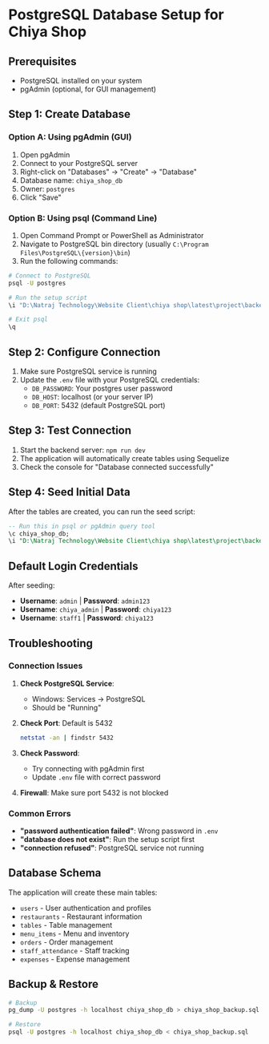 # PostgreSQL Database Setup for Chiya Shop

## Prerequisites
- PostgreSQL installed on your system
- pgAdmin (optional, for GUI management)

## Step 1: Create Database

### Option A: Using pgAdmin (GUI)
1. Open pgAdmin
2. Connect to your PostgreSQL server
3. Right-click on "Databases" → "Create" → "Database"
4. Database name: `chiya_shop_db`
5. Owner: `postgres`
6. Click "Save"

### Option B: Using psql (Command Line)
1. Open Command Prompt or PowerShell as Administrator
2. Navigate to PostgreSQL bin directory (usually `C:\Program Files\PostgreSQL\{version}\bin`)
3. Run the following commands:

```bash
# Connect to PostgreSQL
psql -U postgres

# Run the setup script
\i "D:\Natraj Technology\Website Client\chiya shop\latest\project\backend\scripts\setup_database.sql"

# Exit psql
\q
```

## Step 2: Configure Connection
1. Make sure PostgreSQL service is running
2. Update the `.env` file with your PostgreSQL credentials:
   - `DB_PASSWORD`: Your postgres user password
   - `DB_HOST`: localhost (or your server IP)
   - `DB_PORT`: 5432 (default PostgreSQL port)

## Step 3: Test Connection
1. Start the backend server: `npm run dev`
2. The application will automatically create tables using Sequelize
3. Check the console for "Database connected successfully"

## Step 4: Seed Initial Data
After the tables are created, you can run the seed script:

```sql
-- Run this in psql or pgAdmin query tool
\c chiya_shop_db;
\i "D:\Natraj Technology\Website Client\chiya shop\latest\project\backend\scripts\seed_data.sql"
```

## Default Login Credentials
After seeding:
- **Username**: `admin` | **Password**: `admin123`
- **Username**: `chiya_admin` | **Password**: `chiya123`
- **Username**: `staff1` | **Password**: `chiya123`

## Troubleshooting

### Connection Issues
1. **Check PostgreSQL Service**: 
   - Windows: Services → PostgreSQL
   - Should be "Running"

2. **Check Port**: Default is 5432
   ```bash
   netstat -an | findstr 5432
   ```

3. **Check Password**: 
   - Try connecting with pgAdmin first
   - Update `.env` file with correct password

4. **Firewall**: Make sure port 5432 is not blocked

### Common Errors
- **"password authentication failed"**: Wrong password in `.env`
- **"database does not exist"**: Run the setup script first
- **"connection refused"**: PostgreSQL service not running

## Database Schema
The application will create these main tables:
- `users` - User authentication and profiles
- `restaurants` - Restaurant information
- `tables` - Table management
- `menu_items` - Menu and inventory
- `orders` - Order management
- `staff_attendance` - Staff tracking
- `expenses` - Expense management

## Backup & Restore
```bash
# Backup
pg_dump -U postgres -h localhost chiya_shop_db > chiya_shop_backup.sql

# Restore
psql -U postgres -h localhost chiya_shop_db < chiya_shop_backup.sql
```
